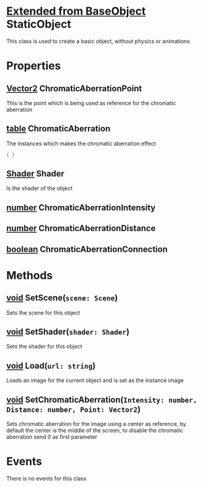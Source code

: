 # [Extended from BaseObject](BaseObject.md) StaticObject 
This class is used to create a basic object, without physics or animations
	 
# Properties

## [Vector2](Vector2.md) ChromaticAberrationPoint
This is the point which is being used as reference for the chromatic aberration
  
## [table](table.md) ChromaticAberration 
The instances which makes the chromatic aberration effect
   
```lua
{ }
```
## [Shader](Shader.md) Shader
Is the shader of the object

## [number](number.md) ChromaticAberrationIntensity

## [number](number.md) ChromaticAberrationDistance

## [boolean](boolean.md) ChromaticAberrationConnection



# Methods
## [void](https://create.roblox.com/docs/scripting/luau/nil) SetScene(`scene: Scene`) 
 Sets the scene for this object
	
## [void](https://create.roblox.com/docs/scripting/luau/nil) SetShader(`shader: Shader`) 
 Sets the shader for this object
	
## [void](https://create.roblox.com/docs/scripting/luau/nil) Load(`url: string`) 
 Loads an image for the current object and is set as the instance image
	
## [void](https://create.roblox.com/docs/scripting/luau/nil) SetChromaticAberration(`Intensity: number, Distance: number, Point: Vector2`) 
 Sets chromatic aberration for the image using a center as reference, by default the center is the middle of the screen, 
 to disable the chromatic aberration send 0 as first parameter
 


# Events
There is no events for this class


